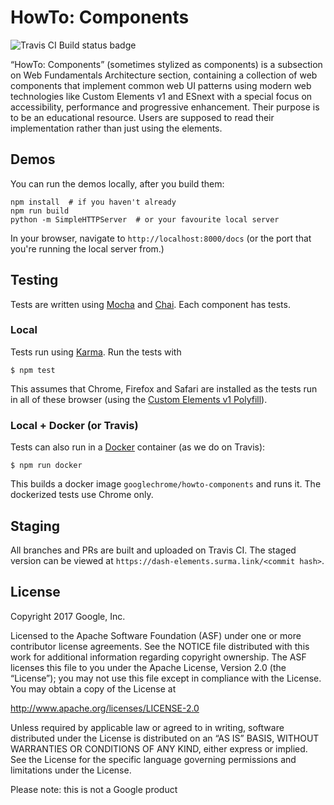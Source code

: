 # HowTo: Components

![Travis CI Build status badge](https://travis-ci.org/GoogleChrome/howto-components.svg?branch=master)

“HowTo: Components” (sometimes stylized as <HowTo> components) is a subsection on Web Fundamentals Architecture section, containing a collection of web components that implement common web UI patterns using modern web technologies like Custom Elements v1 and ESnext with a special focus on accessibility, performance and progressive enhancement. Their purpose is to be an educational resource. Users are supposed to read their implementation rather than just using the elements.


## Demos

You can run the demos locally, after you build them:

```
npm install  # if you haven't already
npm run build
python -m SimpleHTTPServer  # or your favourite local server
```

In your browser, navigate to `http://localhost:8000/docs` (or the port that you're running the local server from.)

## Testing

Tests are written using [Mocha](https://mochajs.org/) and [Chai](http://chaijs.com/). Each component has tests.

### Local

Tests run using [Karma](https://karma-runner.github.io/1.0/config/browsers.html). Run the tests with

```
$ npm test
```

This assumes that Chrome, Firefox and Safari are installed as the tests run in all of these browser (using the [Custom Elements v1 Polyfill](https://github.com/webcomponents/custom-elements)).

### Local + Docker (or Travis)

Tests can also run in a [Docker](https://www.docker.com/) container (as we do on Travis):

```
$ npm run docker
```

This builds a docker image `googlechrome/howto-components` and runs it. The dockerized tests use Chrome only.

## Staging

All branches and PRs are built and uploaded on Travis CI. The staged version can be viewed at `https://dash-elements.surma.link/<commit hash>`.

## License

Copyright 2017 Google, Inc.

Licensed to the Apache Software Foundation (ASF) under one or more contributor license agreements. See the NOTICE file distributed with this work for additional information regarding copyright ownership. The ASF licenses this file to you under the Apache License, Version 2.0 (the “License”); you may not use this file except in compliance with the License. You may obtain a copy of the License at

http://www.apache.org/licenses/LICENSE-2.0

Unless required by applicable law or agreed to in writing, software distributed under the License is distributed on an “AS IS” BASIS, WITHOUT WARRANTIES OR CONDITIONS OF ANY KIND, either express or implied. See the License for the specific language governing permissions and limitations under the License.

Please note: this is not a Google product
